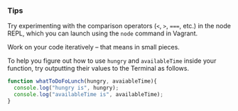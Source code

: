 ### Tips

Try experimenting with the comparison operators (`<`, `>`, `===`, etc.) in the node REPL, which you can launch using the `node` command in Vagrant.

Work on your code iteratively – that means in small pieces. 

To help you figure out how to use `hungry` and `availableTime` inside your function, try outputting their values to the Terminal as follows.

``` javascript
function whatToDoFoLunch(hungry, avaiableTime){
  console.log("hungry is", hungry);
  console.log("availableTime is", availableTime);
}
```
